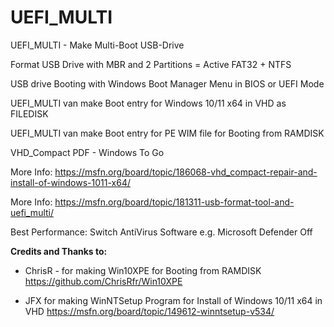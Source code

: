 # UEFI_MULTI
UEFI_MULTI - Make Multi-Boot USB-Drive

Format USB Drive with MBR and 2 Partitions = Active FAT32 + NTFS

USB drive Booting with Windows Boot Manager Menu in BIOS or UEFI Mode

UEFI_MULTI van make Boot entry for Windows 10/11 x64 in VHD as FILEDISK

UEFI_MULTI van make Boot entry for PE WIM file for Booting from RAMDISK

VHD_Compact PDF - Windows To Go

More Info: https://msfn.org/board/topic/186068-vhd_compact-repair-and-install-of-windows-1011-x64/

More Info: https://msfn.org/board/topic/181311-usb-format-tool-and-uefi_multi/

Best Performance:  Switch AntiVirus Software e.g. Microsoft Defender Off

**Credits and Thanks to:**

- ChrisR - for making Win10XPE for Booting from RAMDISK https://github.com/ChrisRfr/Win10XPE

- JFX for making WinNTSetup Program for Install of Windows 10/11 x64 in VHD https://msfn.org/board/topic/149612-winntsetup-v534/

